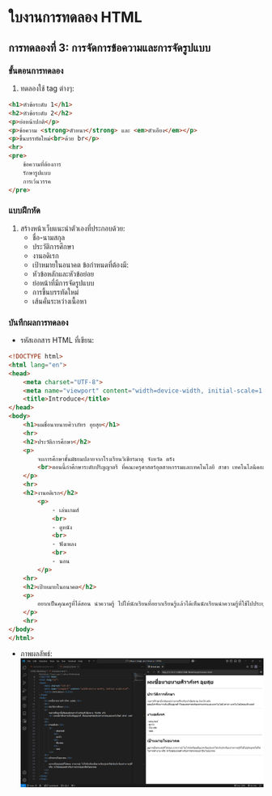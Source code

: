 # ใบงานการทดลอง HTML
 
## การทดลองที่ 3: การจัดการข้อความและการจัดรูปแบบ
### ขั้นตอนการทดลอง
1. ทดลองใช้ tag ต่างๆ:
```html
<h1>หัวข้อระดับ 1</h1>
<h2>หัวข้อระดับ 2</h2>
<p>ย่อหน้าปกติ</p>
<p>ข้อความ <strong>ตัวหนา</strong> และ <em>ตัวเอียง</em></p>
<p>ขึ้นบรรทัดใหม่<br>ด้วย br</p>
<hr>
<pre>
    ข้อความที่ต้องการ
    รักษารูปแบบ
    การเว้นวรรค
</pre>
```

### แบบฝึกหัด
1. สร้างหน้าเว็บแนะนำตัวเองที่ประกอบด้วย:
   - ชื่อ-นามสกุล
   - ประวัติการศึกษา
   - งานอดิเรก
   - เป้าหมายในอนาคต
 ข้อกำหนดที่ต้องมี:
   - หัวข้อหลักและหัวข้อย่อย
   - ย่อหน้าที่มีการจัดรูปแบบ
   - การขึ้นบรรทัดใหม่
   - เส้นคั่นระหว่างเนื้อหา
### บันทึกผลการทดลอง
- รหัสเอกสาร HTML ที่เขียน:
```html
<!DOCTYPE html>
<html lang="en">
<head>
    <meta charset="UTF-8">
    <meta name="viewport" content="width=device-width, initial-scale=1.0">
    <title>Introduce</title>
</head>
<body>
    <h1>ผมชื่อนายนายศิวาภัทร อุยสุย</h1>
    <hr>
    <h2>ประวัติการศึกษา</h2>
    <p>
        จบการศึกษาชั้นมัธยมปลายจากโรงเรียนวิเชียรมาตุ จังหวัด ตรัง
        <br>ตอนนี้กำศึกษาระดับปริญญาตรี ที่คณะครุศาสตร์อุตสาหกรรมและเทคโนโลยี สาขา เทคโนโลนีคอมพิวเตอร์
    </p>
    <hr>
    <h2>งานอดิเรก</h2>
        <p>
            - เล่นเกมส์
            <br>
            - ดูหนัง
            <br>
            - ฟังเพลง
            <br>
            - นอน
        </p>
    <hr>
    <h2>เป้าหมายในอนาคต</h2>
    <p>
        อยากเป็นคุณครูที่ได้สอน นำความรู้ ไปให้นักเรียนที่อยากเรียนรู้เเล้วได้เห็นนักเรียนนำความรู้ที่ใช้ไปประยุกต์ใช้ได้ในการทำงาน หรือ นำไปต่อยอดสำหรับการประกอบอาชีพในอนาคต
    </p>
    <hr>
</body>
</html>
```
- ภาพผลลัพธ์:
![ทดลองใช้ tag ต่างๆ](Screenshot/Screenshot3.png)